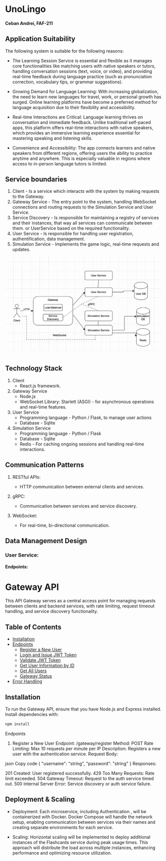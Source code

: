 # UnoLingo

#### Ceban Andrei, FAF-211

## Application Suitability
The following system is suitable for the following reasons:

* The Learning Session Service is essential and flexible as it manages core functionalities like matching users with native speakers or tutors, handling conversation sessions (text, voice, or video), and providing real-time feedback during language practice (such as pronunciation correction, vocabulary tips, or grammar suggestions).

* Growing Demand for Language Learning: With increasing globalization, the need to learn new languages for travel, work, or personal growth has surged. Online learning platforms have become a preferred method for language acquisition due to their flexibility and accessibility.

* Real-time Interactions are Critical: Language learning thrives on conversation and immediate feedback. Unlike traditional self-paced apps, this platform offers real-time interactions with native speakers, which provides an immersive learning experience essential for mastering speaking and listening skills.

* Convenience and Accessibility: The app connects learners and native speakers from different regions, offering users the ability to practice anytime and anywhere. This is especially valuable in regions where access to in-person language tutors is limited.

## Service boundaries

1. Client - Is a service which interacts with the system by making requests to the Gateway.
2. Gateway Service - The entry point to the system, handling WebSocket connections and routing requests to the Simulation Service and User Service.
3. Service Discovery - Is responsible for maintaining a registry of services and their instances, that way all services can communicate between them.
   or UserService based on the required functionality.
4. User Service - Is responsible for handling user registration, authentification, data management.
5. Simulation Service - Implements the game logic, real-time requests and updates.

![image](assets/svd.png)

## Technology Stack

1. Client
    * React.js framework.
2. Gateway Service
    * Node.js
    * WebSocket Library: Starlett (ASGI) - for asynchronous operations and real-time features.
3. User Service
    * Programming language - Python / Flask, to manage user actions
    * Database - Sqlite
4. Simulation Service
    * Programming language - Python / Flask
    * Database - Sqlite
    * Redis - For caching ongoing sessions and handling real-time interactions.


## Communication Patterns 

1. RESTful APIs:
    * HTTP communication between external clients and services.

2. gRPC:
    * Communication between services and service discovery.

3. WebSocket:
    * For real-time, bi-directional communication.

## Data Management Design
### User Service:
#### Endpoints:

# Gateway API

This API Gateway serves as a central access point for managing requests between clients and backend services, with rate limiting, request timeout handling, and service discovery functionality.

## Table of Contents

- [Installation](#installation)
- [Endpoints](#endpoints)
  - [Register a New User](#register-a-new-user)
  - [Login and Issue JWT Token](#login-and-issue-jwt-token)
  - [Validate JWT Token](#validate-jwt-token)
  - [Get User Information by ID](#get-user-information-by-id)
  - [Get All Users](#get-all-users)
  - [Gateway Status](#gateway-status)
- [Error Handling](#error-handling)

## Installation

To run the Gateway API, ensure that you have Node.js and Express installed. Install dependencies with:

```bash
npm install
```


Endpoints
1. Register a New User
Endpoint: /gateway/register
Method: POST
Rate Limiting: Max 10 requests per minute per IP
Description: Registers a new user with the authentication service.
Request Body:

json
Copy code
{
    "username": "string",
    "password": "string"
}
Responses:

201 Created: User registered successfully.
429 Too Many Requests: Rate limit exceeded.
504 Gateway Timeout: Request to the auth service timed out.
500 Internal Server Error: Service discovery or auth service failure.

## Deployment & Scaling

* Deployment: Each microservice, including Authentication , will be containerized with Docker. Docker Compose will handle the network setup, enabling communication between services via their names and creating separate environments for each service.

* Scaling: Horizontal scaling will be implemented to deploy additional instances of the Flashcards service during peak usage times. This approach will distribute the load across multiple instances, enhancing performance and optimizing resource utilization.
